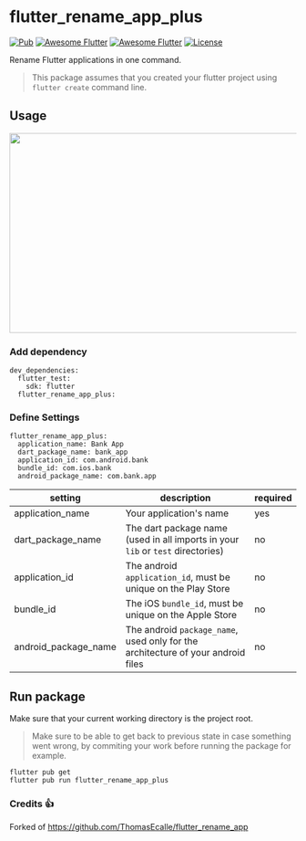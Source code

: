 # flutter_rename_app_plus

[![Pub](https://img.shields.io/pub/v/fk_user_agent.svg)](https://pub.dartlang.org/packages/flutter_rename_app_plus)
[![Awesome Flutter](https://img.shields.io/badge/Awesome-Flutter-blue.svg?longCache=true&style=flat-square)]()
[![Awesome Flutter](https://img.shields.io/badge/Platform-Android_iOS-blue.svg?longCache=true&style=flat-square)]()
[![License](https://img.shields.io/badge/License-MIT-blue.svg)](/LICENSE)

Rename Flutter applications in one command.

> This package assumes that you created your flutter project using `flutter create` command line.

## Usage

<p align="center">
<img src="https://raw.githubusercontent.com/flutter-fast-kit/flutter_rename_app_plus/master/documentation/readme_gif.gif" width="700" height="350"/>
</p>

### Add dependency

```
dev_dependencies:
  flutter_test:
    sdk: flutter
  flutter_rename_app_plus:
```

### Define Settings

```
flutter_rename_app_plus:
  application_name: Bank App
  dart_package_name: bank_app
  application_id: com.android.bank
  bundle_id: com.ios.bank
  android_package_name: com.bank.app
```

| setting | description | required |
| ---- | -- | -- |
| application_name | Your application's name | yes |
| dart_package_name | The dart package name (used in all imports in your `lib` or `test` directories) | no |
| application_id | The android `application_id`, must be unique on the Play Store | no |
| bundle_id | The iOS `bundle_id`, must be unique on the Apple Store | no |
| android_package_name | The android `package_name`, used only for the architecture of your android files | no |

## Run package

Make sure that your current working directory is the project root.

> Make sure to be able to get back to previous state in case something went wrong, by commiting your work before running the package for example.


```
flutter pub get
flutter pub run flutter_rename_app_plus
```

### Credits 👍

Forked of https://github.com/ThomasEcalle/flutter_rename_app